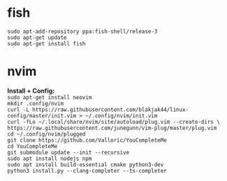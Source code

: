 # fish
``sudo apt-add-repository ppa:fish-shell/release-3``<br>
``sudo apt-get update``<br>
``sudo apt-get install fish``<br>

# nvim

<b>Install + Config:</b><br>
``sudo apt-get install neovim``<br>
``mkdir .config/nvim``<br>
``curl -L https://raw.githubusercontent.com/blakjak44/linux-config/master/init.vim > ~/.config/nvim/init.vim``<br>
``curl -fLo ~/.local/share/nvim/site/autoload/plug.vim --create-dirs \
    https://raw.githubusercontent.com/junegunn/vim-plug/master/plug.vim``<br>
``cd ~/.config/nvim/plugged``<br>
``git clone https://github.com/Valloric/YouCompleteMe``<br>
``cd YouCompleteMe``<br>
``git submodule update --init --recursive``<br>
``sudo apt install nodejs npm``<br>
``sudo apt install build-essential cmake python3-dev``<br>
``python3 install.py --clang-completer --ts-completer``<br>
